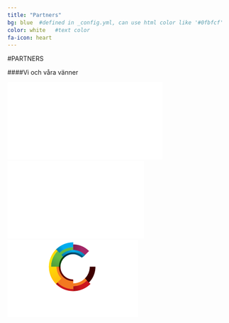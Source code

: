 ```yaml
---
title: "Partners"
bg: blue  #defined in _config.yml, can use html color like '#0fbfcf'
color: white   #text color
fa-icon: heart
---
```


#PARTNERS

####Vi och våra vänner

<div class="small.column">
<img src="img/hiq.png">
</div>
<div class="small.column">
<img src="img/nkpingkommun.png">
</div>
<div class="small.column">
<img src="img/visualisering.png">
</div>
